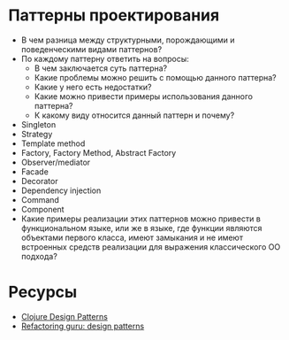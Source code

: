 # Паттерны проектирования

* В чем разница между структурными, порождающими и поведенческими видами паттернов?
* По каждому паттерну ответить на вопросы:
  * В чем заключается суть паттерна?
  * Какие проблемы можно решить с помощью данного паттерна?
  * Какие у него есть недостатки?
  * Какие можно привести примеры использования данного паттерна?
  * К какому виду относится данный паттерн и почему?
* Singleton
* Strategy
* Template method
* Factory, Factory Method, Abstract Factory
* Observer/mediator
* Facade
* Decorator
* Dependency injection
* Command
* Component
* Какие примеры реализации этих паттернов можно привести в функциональном языке, или же в языке, где функции являются объектами первого класса, имеют замыкания и не имеют встроенных средств реализации для выражения классического ОО подхода?

# Ресурсы
* [Clojure Design Patterns](http://mishadoff.com/blog/clojure-design-patterns/)
* [Refactoring guru: design patterns](https://refactoring.guru/ru/design-patterns)